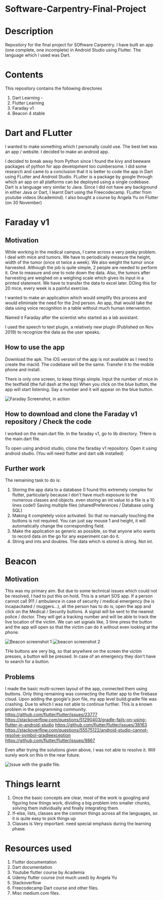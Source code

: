 # Software-Carpentry-Final-Project


# Description
Repository for the final project for SOftware Carpentry. I have built an app (one complete, one incomplete) in Android Studio using Flutter. The language which I used was Dart.

# Contents
This repository contains the following directores
1. Dart Learning - 
2. Flutter Learning
3. Faraday v1
4. Beacon 4 stable

# Dart and FLutter
I wanted to make something which I personally could use. The best bet was an app / website. I decided to make an android app. 

I decided to break away from Python since I found the kivy and beeware packages of python for app development too cumbersome. I did some research and came to a conclusion that it is better to code the app in Dart using FLutter and Android Studio. FLutter is a package by google through which an app on all platforms can be deployed using a single codebase. Dart is a language very similar to Java. Since I did not have any background in either Java or Dart, I learnt Dart using the Freecodecamp. FLutter from youtube videos (Academind). I also bought a course by Angela Yu on Flutter (on 30 November)

# Faraday v1

## Motivation
While working in the medical campus, I came across a very pesky problem. I deal with mice and tumors. We have to periodically measure the height, width of the tumor (once ot twice a week). We also weight the tumor once harvested. Although the job is quite simple, 2 people are needed to perform it. One to measure and one to note down the data. Also, the tumors after harvesting are weighed on a weighing scale which gives its input in a printed statement. We have to transfer the data to excel later. DOing this for 20 mice, every week is a painful exercise.

I wanted to make an application which would simplify this process and would eliminiate the need for the 2nd person. An app, that would take the data using voice recognition in a table without much human intervention.

Named it Faraday after the scientist who started as a lab assistant.

I used the speech to text plugin, a relatively new plugin (Published on Nov 2019) to recognize the data as the user speaks.

## How to use the app
Download the apk. The iOS version of the app is not available as I need to create the macId. The codebase will be the same.
Transfer it to the mobile phone and install.

There is only one screen, to keep things simple. Input the number of mice in the textfield (the full dash at the top)
When you click on the blue button, the app will start listening. Say a number and it will appear on the blue button.

![Faraday Screenshot, in action](https://github.com/sherlinci/Software-Carpentry-Final-Project/blob/master/faraday%20screenshot%201.jpeg)

## How to download and clone the Faraday v1 repository / Check the code
I worked on the main.dart file. In the faraday v1, go to lib directory. THere is the main.dart file. 

To open using android studio, clone the faraday v1 repository. Open it using android studio. (You will need flutter and dart sdk installed)

## Further work
The remaining task to do is: 
1) Storing the app data to a database (I found this extremely complex for flutter, particularly because I don't have much exposure to the numerous classes and objects. even storing an int value to a file is a 10 lines code!) Saving multiple files (sharedPreferences / Database using SQL)
2) Making it completely voice activated. So that no manually touching the buttons is not required. You can just say mouse 1 and height, it will automatically change the corresponding field.
3) Make the application as generic as possible, so that anyone who wants to record data on the go for any experiment can do it.
4) String and ints and doubles. The data which is stored is string. Not int.

# Beacon

## Motivation
This was my primary aim. But due to some technical issues which could not be resolved, I had to put this on hold. This is a smart SOS app. If a person cannot call 911 / ambulance in case of security / medical emergency (he is incapacitated / muggers...), all the person has to do is, open the app and click on the Medical / Security buttons. A signal will be sent to the nearest police / doctor. They will get a tracking number and will be able to track the live location of the victim. We can set signals like, 3 time press the button and the app will open so that the victim can do it without even looking at the phone.

![Beacon screenshot 1](https://github.com/sherlinci/Software-Carpentry-Final-Project/blob/master/beacon%20screenshot%201.png)
![beacon screenshot 2](https://github.com/sherlinci/Software-Carpentry-Final-Project/blob/master/beacon%20screeshot%202.png)

THe buttons are very big, so that anywhere on the screen the victim presses, a button will be pressed. In case of an emergency they don't have to search for a button.

## Problems
I made the basic multi-screen layout of the app, connected them using buttons. Only thing remaining was connecting the flutter app to the firebase cloud. Upon adding the google's json file, my app level build.gradle file was crashing. Due to which I was not able to continue further. This is a known problem in the programming community.
https://github.com/flutter/flutter/issues/23777
https://stackoverflow.com/questions/51290403/gradle-fails-on-using-flutter-in-android-studio
https://github.com/flutter/flutter/issues/38163
https://stackoverflow.com/questions/55575122/android-studio-cannot-resolve-symbol-gradleexception
https://github.com/flutter/flutter/issues/9867

Even after trying the solutions given above, I was not able to resolve it. Will surely work on this in the near future.

![Issue with the gradle file.](https://github.com/sherlinci/Software-Carpentry-Final-Project/blob/master/beacon%20gradle%20issue.jpg)

# Things learnt

1. Once the basic concepts are clear, most of the work is googling and figuring how things work, dividing a big problem into smaller chunks, solving them individually and finally integrating them.
2. If-else, lists, classes are the common things across all the languages, so it is quite easy to pick things up
3. Classes is Very important. need special emphasis during the learning phase.

# Resources used
1) Flutter documentation
2) Dart documentation
3) Youtube flutter course by Academia
4) Udemy flutter course (not much used) by Angela Yu
5) Stackoverflow
6) Freecodecamp Dart course and other files.
7) Misc medium.com files.

